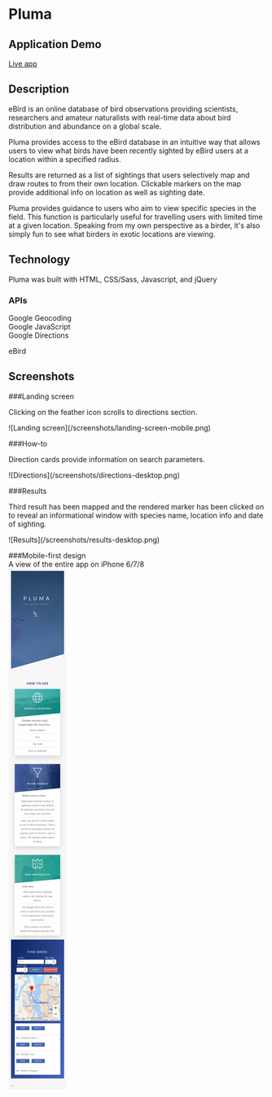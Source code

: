 # Pluma

## Application Demo
[Live app](https://chefthomas.github.io/pluma/ "Pluma ")

## Description
eBird is an online database of bird observations providing scientists, researchers and amateur naturalists with real-time data about bird distribution and abundance on a global scale. 

Pluma provides access to the eBird database in an intuitive way that allows users to view what birds have been recently sighted by eBird users at a location within a specified radius. 

Results are returned as a list of sightings that users selectively map and draw routes to from their own location. Clickable markers on the map provide additional info on location as well as sighting date. 

Pluma provides guidance to users who aim to view specific species in the field. This function is particularly useful for travelling users with limited time at a given location. Speaking from my own perspective as a birder, it's also simply fun to see what birders in exotic locations are viewing. 

## Technology

Pluma was built with HTML, CSS/Sass, Javascript, and jQuery

### APIs
Google Geocoding <br>
Google JavaScript <br>
Google Directions <br>

eBird

## Screenshots

###Landing screen
<p>Clicking on the feather icon scrolls to directions section.</p>
![Landing screen](/screenshots/landing-screen-mobile.png) 


###How-to
<p> Direction cards provide information on search parameters.</p>
![Directions](/screenshots/directions-desktop.png) <br>

###Results
<p>Third result has been mapped and the rendered marker has been clicked on to reveal an informational window with species name, location info and date of sighting.</p>
![Results](/screenshots/results-desktop.png) <br>


###Mobile-first design
<br> A view of the entire app on iPhone 6/7/8 <br>
![Responsive design](/screenshots/full-page-mobile.png)

